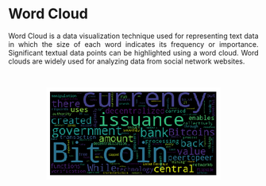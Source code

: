 # Word Cloud
<p align="justify">Word Cloud is a data visualization technique used for representing text data in which the size of each word indicates its frequency or importance. Significant textual data points can be highlighted using a word cloud. Word clouds are widely used for analyzing data from social network websites.
</p>
<br>

<p align = "center">
<kbd><img src="/scripts/Word-Cloud-Generator/Word Cloud.png"></kbd>
</p>
